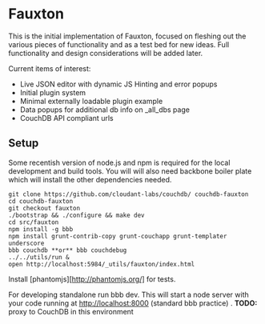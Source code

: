 Fauxton
=======

This is the initial implementation of Fauxton, focused on fleshing out
the various pieces of functionality and as a test bed for new ideas.
Full functionality and design considerations will be added later.

Current items of interest:

  * Live JSON editor with dynamic JS Hinting and error popups
  * Initial plugin system
  * Minimal externally loadable plugin example
  * Data popups for additional db info on \_all_dbs page
  * CouchDB API compliant urls

## Setup ##

Some recentish version of node.js and npm is required for the local
development and build tools. You will will also need backbone boiler
plate which will install the other dependencies needed.

    git clone https://github.com/cloudant-labs/couchdb/ couchdb-fauxton
    cd couchdb-fauxton
    git checkout fauxton
    ./bootstrap && ./configure && make dev
    cd src/fauxton
    npm install -g bbb
    npm install grunt-contrib-copy grunt-couchapp grunt-templater underscore
    bbb couchdb **or** bbb couchdebug
    ../../utils/run &
    open http://localhost:5984/_utils/fauxton/index.html

Install [phantomjs][http://phantomjs.org/] for tests.

For developing standalone run bbb dev. This will start a node server with your
code running at [http://localhost:8000](http://localhost:8000) (standard bbb
practice) . **TODO:** proxy to CouchDB in this environment
